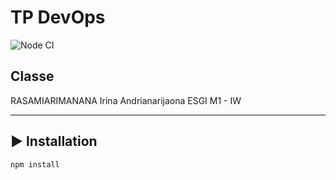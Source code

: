 # TP DevOps

![Node CI](https://github.com/Irah2001/tp-devops/actions/workflows/ci.yml/badge.svg)

## Classe

RASAMIARIMANANA Irina Andrianarijaona
ESGI M1 - IW

---

## ▶️ Installation

```bash
npm install
```
